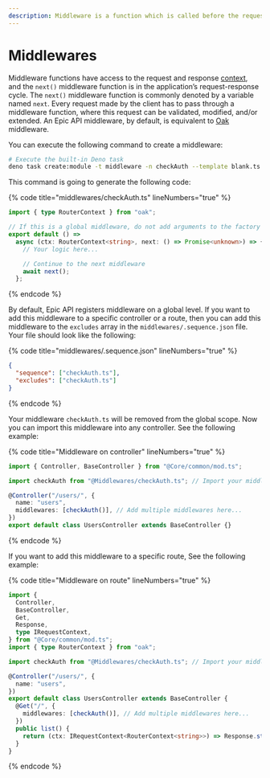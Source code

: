 ```yaml
---
description: Middleware is a function which is called before the request handler.
---
```


# Middlewares

Middleware functions have access to the request and response [context](https://oakserver.github.io/oak/#context), and the `next()` middleware function is in the application’s request-response cycle. The `next()` middleware function is commonly denoted by a variable named `next`. Every request made by the client has to pass through a middleware function, where this request can be validated, modified, and/or extended. An Epic API middleware, by default, is equivalent to [Oak](https://oakserver.github.io/oak) middleware.

You can execute the following command to create a middleware:

```bash
# Execute the built-in Deno task
deno task create:module -t middleware -n checkAuth --template blank.ts
```

This command is going to generate the following code:

{% code title="middlewares/checkAuth.ts" lineNumbers="true" %}
```typescript
import { type RouterContext } from "oak";

// If this is a global middleware, do not add arguments to the factory function.
export default () =>
  async (ctx: RouterContext<string>, next: () => Promise<unknown>) => {
    // Your logic here...

    // Continue to the next middleware
    await next();
  };

```
{% endcode %}

By default, Epic API registers middleware on a global level. If you want to add this middleware to a specific controller or a route, then you can add this middleware to the `excludes` array in the `middlewares/.sequence.json` file. Your file should look like the following:

{% code title="middlewares/.sequence.json" lineNumbers="true" %}
```json
{
  "sequence": ["checkAuth.ts"],
  "excludes": ["checkAuth.ts"]
}

```
{% endcode %}

Your middleware `checkAuth.ts` will be removed from the global scope. Now you can import this middleware into any controller. See the following example:

{% code title="Middleware on controller" lineNumbers="true" %}
```typescript
import { Controller, BaseController } from "@Core/common/mod.ts";

import checkAuth from "@Middlewares/checkAuth.ts"; // Import your middleware

@Controller("/users/", {
  name: "users",
  middlewares: [checkAuth()], // Add multiple middlewares here...
})
export default class UsersController extends BaseController {}

```
{% endcode %}

If you want to add this middleware to a specific route, See the following example:

{% code title="Middleware on route" lineNumbers="true" %}
```typescript
import {
  Controller,
  BaseController,
  Get,
  Response,
  type IRequestContext,
} from "@Core/common/mod.ts";
import { type RouterContext } from "oak";

import checkAuth from "@Middlewares/checkAuth.ts"; // Import your middleware

@Controller("/users/", {
  name: "users",
})
export default class UsersController extends BaseController {
  @Get("/", {
    middlewares: [checkAuth()], // Add multiple middlewares here...
  })
  public list() {
    return (ctx: IRequestContext<RouterContext<string>>) => Response.status(true);
  }
}

```
{% endcode %}
